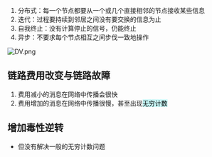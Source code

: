 1. 分布式：每一个节点都要从一个或几个直接相邻的节点接收某些信息
2. 迭代：过程要持续到邻居之间没有要交换的信息为止
3. 自我终止：没有计算停止的信号，仍能终止
4. 异步：不要求每个节点相互之间步伐一致地操作

![DV.png](https://obsidian-1317758465.cos.ap-shanghai.myqcloud.com/images/DV.png)


## 链路费用改变与链路故障
1. 费用减小的消息在网络中传播会很快
2. 费用增加的消息在网络中传播很慢，甚至出现<mark style="background: #ABF7F7A6;">无穷计数</mark>

## 增加毒性逆转

* 但没有解决一般的无穷计数问题